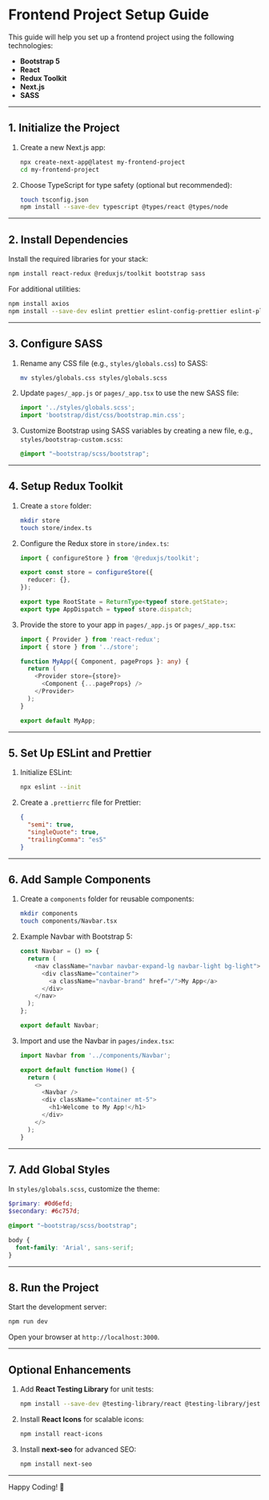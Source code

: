 
# Frontend Project Setup Guide

This guide will help you set up a frontend project using the following technologies:
- **Bootstrap 5**
- **React**
- **Redux Toolkit**
- **Next.js**
- **SASS**

---

## 1. Initialize the Project

1. Create a new Next.js app:
   ```bash
   npx create-next-app@latest my-frontend-project
   cd my-frontend-project
   ```

2. Choose TypeScript for type safety (optional but recommended):
   ```bash
   touch tsconfig.json
   npm install --save-dev typescript @types/react @types/node
   ```

---

## 2. Install Dependencies

Install the required libraries for your stack:
```bash
npm install react-redux @reduxjs/toolkit bootstrap sass
```

For additional utilities:
```bash
npm install axios
npm install --save-dev eslint prettier eslint-config-prettier eslint-plugin-react eslint-plugin-react-hooks
```

---

## 3. Configure SASS

1. Rename any CSS file (e.g., `styles/globals.css`) to SASS:
   ```bash
   mv styles/globals.css styles/globals.scss
   ```

2. Update `pages/_app.js` or `pages/_app.tsx` to use the new SASS file:
   ```javascript
   import '../styles/globals.scss';
   import 'bootstrap/dist/css/bootstrap.min.css';
   ```

3. Customize Bootstrap using SASS variables by creating a new file, e.g., `styles/bootstrap-custom.scss`:
   ```scss
   @import "~bootstrap/scss/bootstrap";
   ```

---

## 4. Setup Redux Toolkit

1. Create a `store` folder:
   ```bash
   mkdir store
   touch store/index.ts
   ```

2. Configure the Redux store in `store/index.ts`:
   ```typescript
   import { configureStore } from '@reduxjs/toolkit';

   export const store = configureStore({
     reducer: {},
   });

   export type RootState = ReturnType<typeof store.getState>;
   export type AppDispatch = typeof store.dispatch;
   ```

3. Provide the store to your app in `pages/_app.js` or `pages/_app.tsx`:
   ```typescript
   import { Provider } from 'react-redux';
   import { store } from '../store';

   function MyApp({ Component, pageProps }: any) {
     return (
       <Provider store={store}>
         <Component {...pageProps} />
       </Provider>
     );
   }

   export default MyApp;
   ```

---

## 5. Set Up ESLint and Prettier

1. Initialize ESLint:
   ```bash
   npx eslint --init
   ```

2. Create a `.prettierrc` file for Prettier:
   ```json
   {
     "semi": true,
     "singleQuote": true,
     "trailingComma": "es5"
   }
   ```

---

## 6. Add Sample Components

1. Create a `components` folder for reusable components:
   ```bash
   mkdir components
   touch components/Navbar.tsx
   ```

2. Example Navbar with Bootstrap 5:
   ```typescript
   const Navbar = () => {
     return (
       <nav className="navbar navbar-expand-lg navbar-light bg-light">
         <div className="container">
           <a className="navbar-brand" href="/">My App</a>
         </div>
       </nav>
     );
   };

   export default Navbar;
   ```

3. Import and use the Navbar in `pages/index.tsx`:
   ```typescript
   import Navbar from '../components/Navbar';

   export default function Home() {
     return (
       <>
         <Navbar />
         <div className="container mt-5">
           <h1>Welcome to My App!</h1>
         </div>
       </>
     );
   }
   ```

---

## 7. Add Global Styles

In `styles/globals.scss`, customize the theme:
```scss
$primary: #0d6efd;
$secondary: #6c757d;

@import "~bootstrap/scss/bootstrap";

body {
  font-family: 'Arial', sans-serif;
}
```

---

## 8. Run the Project

Start the development server:
```bash
npm run dev
```

Open your browser at `http://localhost:3000`.

---

## Optional Enhancements

1. Add **React Testing Library** for unit tests:
   ```bash
   npm install --save-dev @testing-library/react @testing-library/jest-dom @testing-library/user-event
   ```

2. Install **React Icons** for scalable icons:
   ```bash
   npm install react-icons
   ```

3. Install **next-seo** for advanced SEO:
   ```bash
   npm install next-seo
   ```

---

Happy Coding! 🚀
